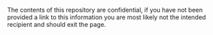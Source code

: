The contents of this repository are confidential, if you have not been provided a link to this information you are most likely not the intended recipient and should exit the page.

<!---
ions29/ions29 is a ✨ special ✨ repository because its `README.md` (this file) appears on your GitHub profile.
You can click the Preview link to take a look at your changes.
--->

